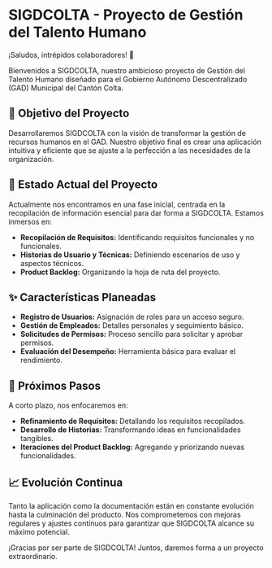 # SIGDCOLTA - Proyecto de Gestión del Talento Humano

¡Saludos, intrépidos colaboradores! 🚀

Bienvenidos a SIGDCOLTA, nuestro ambicioso proyecto de Gestión del Talento Humano diseñado para el Gobierno Autónomo Descentralizado (GAD) Municipal del Cantón Colta.

## 🌟 Objetivo del Proyecto

Desarrollaremos SIGDCOLTA con la visión de transformar la gestión de recursos humanos en el GAD. Nuestro objetivo final es crear una aplicación intuitiva y eficiente que se ajuste a la perfección a las necesidades de la organización.

## 🚧 Estado Actual del Proyecto

Actualmente nos encontramos en una fase inicial, centrada en la recopilación de información esencial para dar forma a SIGDCOLTA. Estamos inmersos en:

- **Recopilación de Requisitos:** Identificando requisitos funcionales y no funcionales.
- **Historias de Usuario y Técnicas:** Definiendo escenarios de uso y aspectos técnicos.
- **Product Backlog:** Organizando la hoja de ruta del proyecto.

## ✨ Características Planeadas

- **Registro de Usuarios:** Asignación de roles para un acceso seguro.
- **Gestión de Empleados:** Detalles personales y seguimiento básico.
- **Solicitudes de Permisos:** Proceso sencillo para solicitar y aprobar permisos.
- **Evaluación del Desempeño:** Herramienta básica para evaluar el rendimiento.

## 📆 Próximos Pasos

A corto plazo, nos enfocaremos en:

- **Refinamiento de Requisitos:** Detallando los requisitos recopilados.
- **Desarrollo de Historias:** Transformando ideas en funcionalidades tangibles.
- **Iteraciones del Product Backlog:** Agregando y priorizando nuevas funcionalidades.

## 📈 Evolución Continua

Tanto la aplicación como la documentación están en constante evolución hasta la culminación del producto. Nos comprometemos con mejoras regulares y ajustes continuos para garantizar que SIGDCOLTA alcance su máximo potencial.

¡Gracias por ser parte de SIGDCOLTA! Juntos, daremos forma a un proyecto extraordinario.
